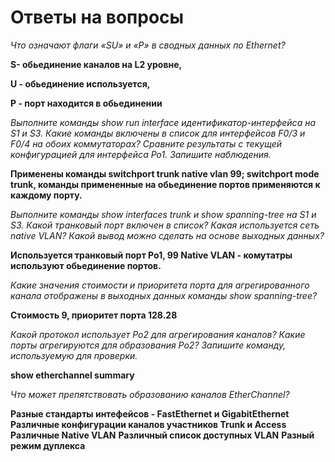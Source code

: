 # Ответы на вопросы

*Что означают флаги «SU» и «P» в сводных данных по Ethernet?*

**S- обьединение каналов на L2 уровне,** 

**U - обьединение используется,** 

**P - порт находится в обьединении** 



*Выполните команды show run interface идентификатор-интерфейса на S1 и S3. Какие команды включены в список для интерфейсов F0/3 и F0/4 на обоих коммутаторах? Сравните результаты с текущей конфигурацией для интерфейса Po1. Запишите наблюдения.*

**Применены команды  switchport trunk native vlan 99;  switchport mode trunk, команды примененные на обьединение портов применяются к каждому порту.**



*Выполните команды show interfaces trunk и show spanning-tree на S1 и S3. Какой транковый порт включен в список? Какая используется сеть native VLAN? Какой вывод можно сделать на основе выходных данных?*

**Используется транковый порт Po1, 99 Native VLAN - комутатры используют обьединение портов.**



*Какие значения стоимости и приоритета порта для агрегированного канала отображены в выходных данных команды show spanning-tree?*

**Стоимость 9, приоритет порта 128.28**



*Какой протокол использует Po2 для агрегирования каналов? Какие порты агрегируются для образования Po2? Запишите команду, используемую для проверки.*

**show etherchannel summary** 



*Что может препятствовать образованию каналов EtherChannel?*

**Разные стандарты интефейсов - FastEthernet и GigabitEthernet** 
 **Различные конфигурации каналов участников Trunk и Access**
 **Различные Native VLAN**
 **Различный список доступных VLAN**
 **Разный режим дуплекса**